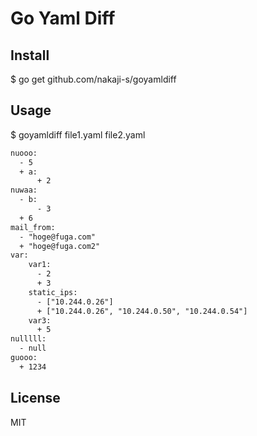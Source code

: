 # Go Yaml Diff
## Install
$ go get github.com/nakaji-s/goyamldiff 

## Usage
$ goyamldiff file1.yaml file2.yaml
```diff
nuooo:
  - 5
  + a:
      + 2
nuwaa:
  - b:
      - 3
  + 6
mail_from:
  - "hoge@fuga.com"
  + "hoge@fuga.com2"
var:
    var1:
      - 2
      + 3
    static_ips:
      - ["10.244.0.26"]
      + ["10.244.0.26", "10.244.0.50", "10.244.0.54"]
    var3:
      + 5
nulllll:
  - null
guooo:
  + 1234
```

## License
MIT

